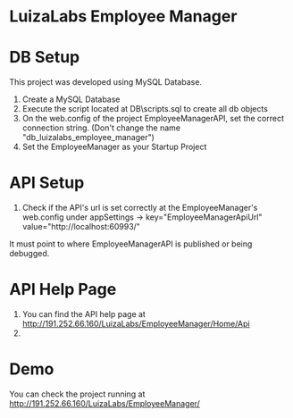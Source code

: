 # LuizaLabs Employee Manager


# DB Setup
This project was developed using MySQL Database.
1. Create a MySQL Database
2. Execute the script located at DB\scripts.sql to create all db objects
3. On the web.config of the project EmployeeManagerAPI, set the correct connection string. (Don't change the name "db_luizalabs_employee_manager")
4. Set the EmployeeManager as your Startup Project

# API Setup
1. Check if the API's url is set correctly at the EmployeeManager's web.config under 
appSettings -> key="EmployeeManagerApiUrl" value="http://localhost:60993/"

It must point to where EmployeeManagerAPI is published or being debugged.

# API Help Page
1. You can find the API help page at http://191.252.66.160/LuizaLabs/EmployeeManager/Home/Api
2.

# Demo

You can check the project running at http://191.252.66.160/LuizaLabs/EmployeeManager/
